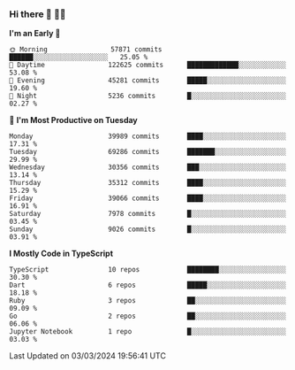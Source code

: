 ### Hi there 👋 🧑‍💻



<!--START_SECTION:waka-->
**I'm an Early 🐤** 

```text
🌞 Morning                57871 commits       ██████░░░░░░░░░░░░░░░░░░░   25.05 % 
🌆 Daytime                122625 commits      █████████████░░░░░░░░░░░░   53.08 % 
🌃 Evening                45281 commits       █████░░░░░░░░░░░░░░░░░░░░   19.60 % 
🌙 Night                  5236 commits        █░░░░░░░░░░░░░░░░░░░░░░░░   02.27 % 
```
📅 **I'm Most Productive on Tuesday** 

```text
Monday                   39989 commits       ████░░░░░░░░░░░░░░░░░░░░░   17.31 % 
Tuesday                  69286 commits       ███████░░░░░░░░░░░░░░░░░░   29.99 % 
Wednesday                30356 commits       ███░░░░░░░░░░░░░░░░░░░░░░   13.14 % 
Thursday                 35312 commits       ████░░░░░░░░░░░░░░░░░░░░░   15.29 % 
Friday                   39066 commits       ████░░░░░░░░░░░░░░░░░░░░░   16.91 % 
Saturday                 7978 commits        █░░░░░░░░░░░░░░░░░░░░░░░░   03.45 % 
Sunday                   9026 commits        █░░░░░░░░░░░░░░░░░░░░░░░░   03.91 % 
```


**I Mostly Code in TypeScript** 

```text
TypeScript               10 repos            ████████░░░░░░░░░░░░░░░░░   30.30 % 
Dart                     6 repos             █████░░░░░░░░░░░░░░░░░░░░   18.18 % 
Ruby                     3 repos             ██░░░░░░░░░░░░░░░░░░░░░░░   09.09 % 
Go                       2 repos             ██░░░░░░░░░░░░░░░░░░░░░░░   06.06 % 
Jupyter Notebook         1 repo              █░░░░░░░░░░░░░░░░░░░░░░░░   03.03 % 
```




 Last Updated on 03/03/2024 19:56:41 UTC
<!--END_SECTION:waka-->


